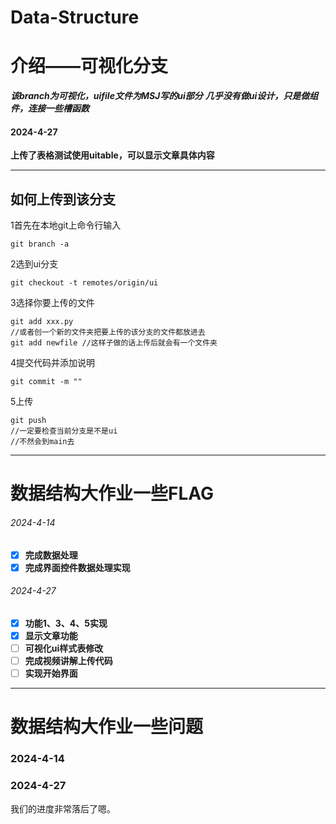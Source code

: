 # Data-Structure
# 介绍——可视化分支

***该branch为可视化，uifile文件为MSJ写的ui部分***
***几乎没有做ui设计，只是做组件，连接一些槽函数***

#### 2024-4-27

**上传了表格测试使用uitable，可以显示文章具体内容**

------

## 如何上传到该分支

1首先在本地git上命令行输入

```
git branch -a
```

2选到ui分支

```
git checkout -t remotes/origin/ui
```

3选择你要上传的文件

```
git add xxx.py
//或者创一个新的文件夹把要上传的该分支的文件都放进去
git add newfile	//这样子做的话上传后就会有一个文件夹
```

4提交代码并添加说明

```
git commit -m ""
```

5上传

```
git push
//一定要检查当前分支是不是ui
//不然会到main去
```

------

# 数据结构大作业一些FLAG

###### 2024-4-14

- [x] **完成数据处理**
- [x] **完成界面控件数据处理实现**

###### 2024-4-27

- [x] **功能1、3、4、5实现**
- [x] **显示文章功能**
- [ ] **可视化ui样式表修改**
- [ ] **完成视频讲解上传代码**
- [ ] **实现开始界面**
------

# 数据结构大作业一些问题

### 2024-4-14

### 2024-4-27

我们的进度非常落后了嗯。

